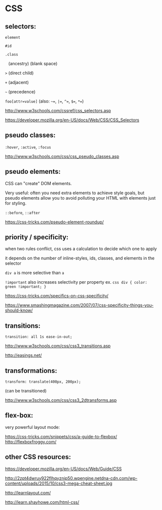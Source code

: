 # CSS

## selectors:

  `element`

  `#id`

  `.class`


  ` `  (ancestry) (blank space)

  `>` (direct child)

  `+` (adjacent)

  `~` (precedence)


  `foo[attr=value]`  (also: `~=`, `|=`, `^=`, `$=`, `*=`)


  http://www.w3schools.com/cssref/css_selectors.asp

  https://developer.mozilla.org/en-US/docs/Web/CSS/CSS_Selectors

## pseudo classes:

   `:hover`, `:active`, `:focus`

   http://www.w3schools.com/css/css_pseudo_classes.asp

## pseudo elements:

  CSS can "create" DOM elements.

  Very useful: often you need extra elements to achieve style goals, but pseudo elements allow you to avoid polluting your HTML with elements just for styling.

  `::before`, `::after`

  https://css-tricks.com/pseudo-element-roundup/


## priority / specificity:

  when two rules conflict, css uses a calculation to decide which one to apply

  it depends on the number of inline-styles, ids, classes, and elements in the selector

  `div a` is more selective than `a`

  `!important` also increases selectivity per property
  ex.
    ```css
    div {
      color: green !important;
    }
    ```

  https://css-tricks.com/specifics-on-css-specificity/

  https://www.smashingmagazine.com/2007/07/css-specificity-things-you-should-know/

## transitions:

  `transition: all 1s ease-in-out;`

  http://www.w3schools.com/css/css3_transitions.asp

  http://easings.net/

## transformations:

   `transform: translate(400px, 200px);`

   (can be transitioned)

   http://www.w3schools.com/css/css3_2dtransforms.asp

## flex-box:

  very powerful layout mode:

  https://css-tricks.com/snippets/css/a-guide-to-flexbox/
  http://flexboxfroggy.com/

## other CSS resources:

https://developer.mozilla.org/en-US/docs/Web/Guide/CSS

http://2zpt4dwruy922flhqyznip50.wpengine.netdna-cdn.com/wp-content/uploads/2015/10/css3-mega-cheat-sheet.jpg

http://learnlayout.com/

http://learn.shayhowe.com/html-css/
